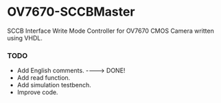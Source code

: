 # OV7670-SCCBMaster
SCCB Interface Write Mode Controller for OV7670 CMOS Camera written using VHDL.

### TODO
- Add English comments. ----> DONE!
- Add read function.
- Add simulation testbench.
- Improve code.
